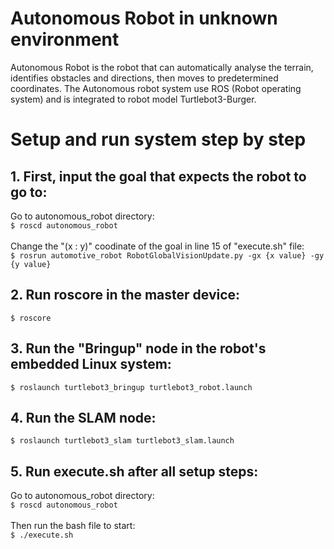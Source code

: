 # Autonomous Robot in unknown environment
Autonomous Robot is the robot that can automatically analyse the terrain, identifies obstacles and directions, then moves to predetermined coordinates.
The Autonomous robot system use ROS (Robot operating system) and is integrated to robot model Turtlebot3-Burger.
# Setup and run system step by step
## 1. First, input the goal that expects the robot to go to:
Go to autonomous_robot directory:\
```$ roscd autonomous_robot```\
\
Change the "(x : y)" coodinate of the goal in line 15 of "execute.sh" file:\
```$ rosrun automotive_robot RobotGlobalVisionUpdate.py -gx {x value} -gy {y value}```
## 2. Run roscore in the master device:
```$ roscore```
## 3. Run the "Bringup" node in the robot's embedded Linux system:
```$ roslaunch turtlebot3_bringup turtlebot3_robot.launch```
## 4. Run the SLAM node:
```$ roslaunch turtlebot3_slam turtlebot3_slam.launch```
## 5. Run execute.sh after all setup steps:
Go to autonomous_robot directory:\
```$ roscd autonomous_robot```\
\
Then run the bash file to start:\
```$ ./execute.sh```
